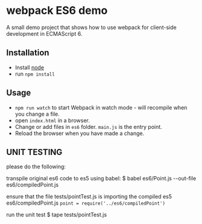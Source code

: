  # webpack ES6 demo

A small demo project that shows how to use webpack for client-side development in ECMAScript 6.

## Installation

* Install  [node](https://nodejs.org)
* run `npm install`

## Usage

* `npm run watch` to start Webpack in watch mode - will recompile when you change a file.
* open `index.html` in a browser. 
* Change or add files in `es6` folder. `main.js` is the entry point.
* Reload the browser when you have made a change.


## UNIT TESTING

please do the following:

transpile original es6 code to es5 using babel:
$ babel es6/Point.js --out-file es6/compiledPoint.js

ensure that the file tests/pointTest.js is importing the compiled es5 es6/compiledPoint.js
`point = require('../es6/compiledPoint')`

run the unit test
$ tape tests/pointTest.js
